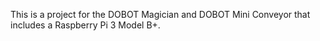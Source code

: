 This is a project for the DOBOT Magician and DOBOT Mini Conveyor that includes a Raspberry Pi 3 Model B+.
